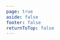 ```yaml
---
page: true
aside: false
footer: false
returnToTop: false
---
```


<script>
import { defineAsyncComponent } from 'vue'
import ReplLoading from '/@theme/components/ReplLoading.vue'

export default {
  components: {
    ExampleRepl: defineAsyncComponent({
      loader: () => import('./ExampleRepl.vue'),
      loadingComponent: ReplLoading
    })
  }
}
</script>

<ClientOnly>
  <ExampleRepl />
</ClientOnly>
